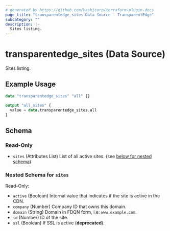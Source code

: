 ```yaml
---
# generated by https://github.com/hashicorp/terraform-plugin-docs
page_title: "transparentedge_sites Data Source - TransparentEdge"
subcategory: ""
description: |-
  Sites listing.
---
```


# transparentedge_sites (Data Source)

Sites listing.

## Example Usage

```terraform
data "transparentedge_sites" "all" {}

output "all_sites" {
  value = data.transparentedge_sites.all
}
```

<!-- schema generated by tfplugindocs -->
## Schema

### Read-Only

- `sites` (Attributes List) List of all active sites. (see [below for nested schema](#nestedatt--sites))

<a id="nestedatt--sites"></a>
### Nested Schema for `sites`

Read-Only:

- `active` (Boolean) Internal value that indicates if the site is active in the CDN.
- `company` (Number) Company ID that owns this domain.
- `domain` (String) Domain in FDQN form, i.e: `www.example.com`.
- `id` (Number) ID of the site.
- `ssl` (Boolean) If SSL is active (**deprecated**).
